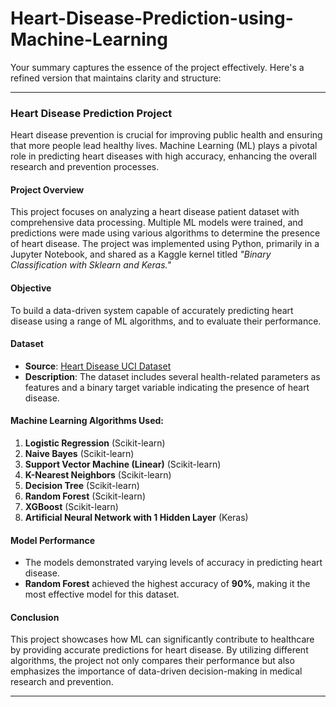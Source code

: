 # Heart-Disease-Prediction-using-Machine-Learning
Your summary captures the essence of the project effectively. Here's a refined version that maintains clarity and structure:

---

### Heart Disease Prediction Project

Heart disease prevention is crucial for improving public health and ensuring that more people lead healthy lives. Machine Learning (ML) plays a pivotal role in predicting heart diseases with high accuracy, enhancing the overall research and prevention processes.

#### Project Overview
This project focuses on analyzing a heart disease patient dataset with comprehensive data processing. Multiple ML models were trained, and predictions were made using various algorithms to determine the presence of heart disease. The project was implemented using Python, primarily in a Jupyter Notebook, and shared as a Kaggle kernel titled *"Binary Classification with Sklearn and Keras."*

#### Objective
To build a data-driven system capable of accurately predicting heart disease using a range of ML algorithms, and to evaluate their performance.

#### Dataset
- **Source**: [Heart Disease UCI Dataset](https://www.kaggle.com/ronitf/heart-disease-uci)
- **Description**: The dataset includes several health-related parameters as features and a binary target variable indicating the presence of heart disease.

#### Machine Learning Algorithms Used:
1. **Logistic Regression** (Scikit-learn)
2. **Naive Bayes** (Scikit-learn)
3. **Support Vector Machine (Linear)** (Scikit-learn)
4. **K-Nearest Neighbors** (Scikit-learn)
5. **Decision Tree** (Scikit-learn)
6. **Random Forest** (Scikit-learn)
7. **XGBoost** (Scikit-learn)
8. **Artificial Neural Network with 1 Hidden Layer** (Keras)

#### Model Performance
- The models demonstrated varying levels of accuracy in predicting heart disease.
- **Random Forest** achieved the highest accuracy of **90%**, making it the most effective model for this dataset.

#### Conclusion
This project showcases how ML can significantly contribute to healthcare by providing accurate predictions for heart disease. By utilizing different algorithms, the project not only compares their performance but also emphasizes the importance of data-driven decision-making in medical research and prevention.

---
